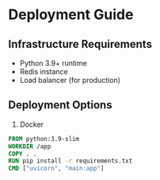 # Deployment Guide

## Infrastructure Requirements
- Python 3.9+ runtime
- Redis instance
- Load balancer (for production)

## Deployment Options
1. Docker
```dockerfile
FROM python:3.9-slim
WORKDIR /app
COPY . .
RUN pip install -r requirements.txt
CMD ["uvicorn", "main:app"]
